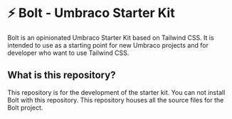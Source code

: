 # ⚡ Bolt - Umbraco Starter Kit

Bolt is an opinionated Umbraco Starter Kit based on Tailwind CSS. It is intended to use as a starting point for new Umbraco projects and for developer who want to use Tailwind CSS.

## What is this repository?

This repository is for the development of the starter kit. You can not install Bolt with this repository. This repository houses all the source files for the Bolt project.
